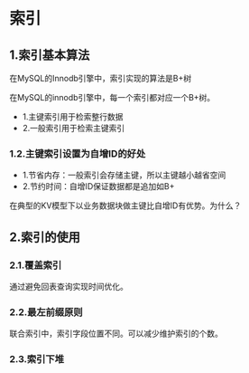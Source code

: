 # 索引

## 1.索引基本算法
在MySQL的Innodb引擎中，索引实现的算法是B+树

在MySQL的innodb引擎中，每一个索引都对应一个B+树。<br>
- 1.主键索引用于检索整行数据
- 2.一般索引用于检索主键索引

### 1.2.主键索引设置为自增ID的好处
- 1.节省内存：一般索引会存储主键，所以主键越小越省空间
- 2.节约时间：自增ID保证数据都是追加如B+

在典型的KV模型下以业务数据块做主键比自增ID有优势。为什么？


## 2.索引的使用

### 2.1.覆盖索引
通过避免回表查询实现时间优化。<br>

### 2.2.最左前缀原则
联合索引中，索引字段位置不同。可以减少维护索引的个数。<br>

### 2.3.索引下堆